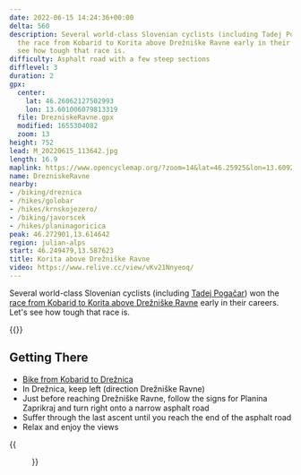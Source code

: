 ```yaml
---
date: 2022-06-15 14:24:36+00:00
delta: 560
description: Several world-class Slovenian cyclists (including Tadej Pogačar) won
  the race from Kobarid to Korita above Drežniške Ravne early in their careers. Let's
  see how tough that race is.
difficulty: Asphalt road with a few steep sections
difflevel: 3
duration: 2
gpx:
  center:
    lat: 46.26062127502993
    lon: 13.601006079813319
  file: DrezniskeRavne.gpx
  modified: 1655304082
  zoom: 13
height: 752
lead: M_20220615_113642.jpg
length: 16.9
maplink: https://www.opencyclemap.org/?zoom=14&lat=46.25925&lon=13.6092&layers=B0000
name: DrezniskeRavne
nearby:
- /biking/dreznica
- /hikes/golobar
- /hikes/krnskojezero/
- /biking/javorscek
- /hikes/planinagoricica
peak: 46.272901,13.614642
region: julian-alps
start: 46.249479,13.587623
title: Korita above Drežniške Ravne
video: https://www.relive.cc/view/vKv21Nnyeoq/
---
```

Several world-class Slovenian cyclists (including [Tadej Pogačar](https://en.wikipedia.org/wiki/Tadej_Poga%C4%8Dar)) won the [race from Kobarid to Korita above Drežniške Ravne](https://www-kksoca-net.translate.goog/vzpon-za-pokal-obcine-kobarid/?_x_tr_sl=sl&_x_tr_tl=en&_x_tr_hl=en&_x_tr_pto=wapp) early in their careers. Let's see how tough that race is.

{{<hike-details>}}

## Getting There

* [Bike from Kobarid to Drežnica](../dreznica)
* In Drežnica, keep left (direction Drežniške Ravne)
* Just before reaching Drežniške Ravne, follow the signs for Planina Zaprikraj and turn right onto a narrow asphalt road
* Suffer through the last ascent until you reach the end of the asphalt road
* Relax and enjoy the views

{{<figure src="M_20220615_113646.jpg" caption="Krasji vrh">}}

